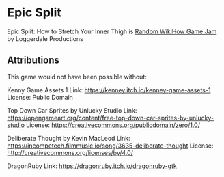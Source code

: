 # Epic Split
Epic Split: How to Stretch Your Inner Thigh is [Random WikiHow Game Jam](https://itch.io/jam/random-wikihow-jam) by Loggerdale Productions

## Attributions
This game would not have been possible without:

Kenny Game Assets 1
Link: https://kenney.itch.io/kenney-game-assets-1
License: Public Domain

Top Down Car Sprites by Unlucky Studio
Link: https://opengameart.org/content/free-top-down-car-sprites-by-unlucky-studio
License: https://creativecommons.org/publicdomain/zero/1.0/

Deliberate Thought by Kevin MacLeod
Link: https://incompetech.filmmusic.io/song/3635-deliberate-thought
License: http://creativecommons.org/licenses/by/4.0/

DragonRuby
Link: https://dragonruby.itch.io/dragonruby-gtk
